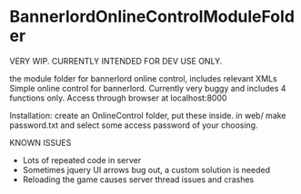 # BannerlordOnlineControlModuleFolder

VERY WIP. CURRENTLY INTENDED FOR DEV USE ONLY.

the module folder for bannerlord online control, includes relevant XMLs
Simple online control for bannerlord. Currently very buggy and includes 4 functions only.
Access through browser at localhost:8000

Installation: 
create an OnlineControl folder, put these inside. in web/ make password.txt and select some access password of your choosing.


KNOWN ISSUES
- Lots of repeated code in server
- Sometimes jquery UI arrows bug out, a custom solution is needed
- Reloading the game causes server thread issues and crashes

